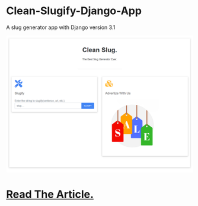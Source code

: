 # Clean-Slugify-Django-App
A slug generator app with Django version 3.1 

![](screenshot.PNG)

# [Read The Article.]()
